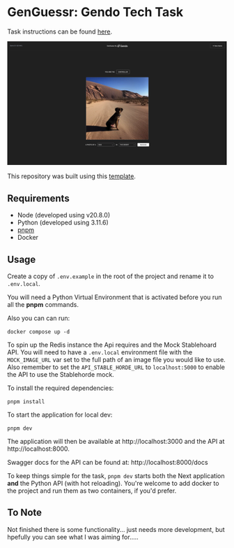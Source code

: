 # GenGuessr: Gendo Tech Task

Task instructions can be found [here](https://docs.google.com/document/d/1Sv_0liAbUFcOu9dK0m4UmJfFraB4k9Od4Yt9gnvlTXc/edit?usp=sharing).

![Screenshot of GenGuessr.](/genguessr.png)

This repository was built using this [template](https://github.com/digitros/nextjs-fastapi).

## Requirements

* Node (developed using v20.8.0)
* Python (developed using 3.11.6)
* [pnpm](https://pnpm.io/)
* Docker

## Usage

Create a copy of `.env.example` in the root of the project and rename it to `.env.local`.

You will need a Python Virtual Environment that is activated before you run all the **pnpm** commands.

Also you can can run:

```
docker compose up -d
```

To spin up the Redis instance the Api requires and the Mock Stablehoard API. You will need to have a `.env.local`
environment file with the `MOCK_IMAGE_URL` var set to the full path of an image file you would like to use. Also
remember to set the `API_STABLE_HORDE_URL` to `localhost:5000` to enable the API to use the Stablehorde mock.

To install the required dependencies:

```
pnpm install
```

To start the application for local dev:

```
pnpm dev
```

The application will then be available at http://localhost:3000 and the API at http://localhost:8000.

Swagger docs for the API can be found at: http://localhost:8000/docs

To keep things simple for the task, `pnpm dev` starts both the Next application **and** the Python API (with hot reloading). You're welcome to add docker to the project and run them as two containers, if you'd prefer.


## To Note
Not finished there is some functionality... just needs more development, but hpefully you can see what I was aiming for.....